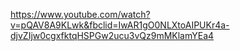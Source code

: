 https://www.youtube.com/watch?v=pQAV8A9KLwk&fbclid=IwAR1gO0NLXtoAIPUKr4a-djvZIjw0cgxfktqHSPGw2ucu3vQz9mMKlamYEa4
